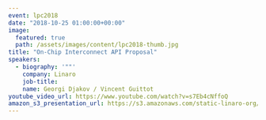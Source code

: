 ```yaml
---
event: lpc2018
date: "2018-10-25 01:00:00+00:00"
image:
  featured: true
  path: /assets/images/content/lpc2018-thumb.jpg
title: "On-Chip Interconnect API Proposal"
speakers:
  - biography: '""'
    company: Linaro
    job-title:
    name: Georgi Djakov / Vincent Guittot
youtube_video_url: https://www.youtube.com/watch?v=s7Eb4cNffoQ
amazon_s3_presentation_url: https://s3.amazonaws.com/static-linaro-org/event-resources/lpc2018/LPC2018_On-Chip_Interconnect_API.pdf
---
```

